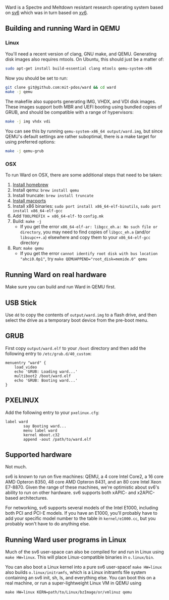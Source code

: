 Ward is a Spectre and Meltdown resistant research operating system based on
[sv6](https://github.com/aclements/sv6) which was in turn based on
[xv6](http://pdos.csail.mit.edu/6.828/xv6).


Building and running Ward in QEMU
--------------------------------

### Linux

You'll need a recent version of clang, GNU make, and QEMU. Generating disk images also
requires mtools. On Ubuntu, this should just be a matter of:

```bash
sudo apt-get install build-essential clang mtools qemu-system-x86
```

Now you should be set to run:

```bash
git clone git@github.com:mit-pdos/ward && cd ward
make -j qemu
```

The makefile also supports generating IMG, VHDX, and VDI disk images. These
images support both MBR and UEFI booting using bundled copies of GRUB, and
should be compatible with a range of hypervisors:

```bash
make -j img vhdx vdi
```

You can see this by running `qemu-system-x86_64 output/ward.img`, but since
QEMU's default settings are rather suboptimal, there is a make target for using
preferred options:

```bash
make -j qemu-grub
```

### OSX
To run Ward on OSX, there are some additional steps that need to be taken:
1. [Install homebrew](https://brew.sh/)
1. Install qemu: `brew install qemu`
1. Install truncate: `brew install truncate`
1. [Install macports](https://www.macports.org/install.php)
1. Install x86 binaries: `sudo port install x86_64-elf-binutils`, `sudo port install x86_64-elf-gcc`
1. Add `TOOLPREFIX = x86_64-elf-` to `config.mk`
1. Build: `make -j`
    * If you get the error `x86_64-elf-ar: libgcc_eh.a: No such file or directory`, you may need to find copies of `libgcc_eh.a` (and/or `libsupc++.a`) elsewhere and copy them to your `x86_64-elf-gcc` directory
1. Run: `make qemu`
    * If you get the error `cannot identify root disk with bus location "ahci0.0p1"`, try `make QEMUAPPEND="root_disk=memide.0" qemu`

Running Ward on real hardware
----------------------------

Make sure you can build and run Ward in QEMU first.

## USB Stick

Use `dd` to copy the contents of `output/ward.img` to a flash drive, and then
select the drive as a temporary boot device from the pre-boot menu.

## GRUB

First copy `output/ward.elf` to your `/boot` directory and then add the
following entry to `/etc/grub.d/40_custom`:

```
menuentry "ward" {
    load_video
    echo 'GRUB: Loading ward...'
    multiboot2 /boot/ward.elf
    echo 'GRUB: Booting ward...'
}
```

## PXELINUX

Add the following entry to your `pxelinux.cfg`:

```
label ward
        say Booting ward...
        menu label ward
        kernel mboot.c32
        append -aout /path/to/ward.elf
```

Supported hardware
------------------

Not much.

sv6 is known to run on five machines: QEMU, a 4 core Intel Core2, a 16
core AMD Opteron 8350, 48 core AMD Opteron 8431, and an 80 core Intel
Xeon E7-8870.  Given the range of these machines, we're optimistic
about sv6's ability to run on other hardware.  sv6 supports both
xAPIC- and x2APIC-based architectures.

For networking, sv6 supports several models of the Intel E1000,
including both PCI and PCI-E models.  If you have an E1000, you'll
probably have to add your specific model number to the table in
`kernel/e1000.cc`, but you probably won't have to do anything else.


Running Ward user programs in Linux
-------------------------------

Much of the sv6 user-space can also be compiled for and run in Linux
using `make HW=linux`.  This will place Linux-compatible binaries in
`o.linux/bin`.

You can also boot a Linux kernel into a pure sv6 user-space!  `make
HW=linux` also builds `o.linux/initramfs`, which is a Linux initramfs
file system containing an sv6 init, sh, ls, and everything else.  You
can boot this on a real machine, or run a super-lightweight Linux VM
in QEMU using

    make HW=linux KERN=path/to/Linux/bzImage/or/vmlinuz qemu
